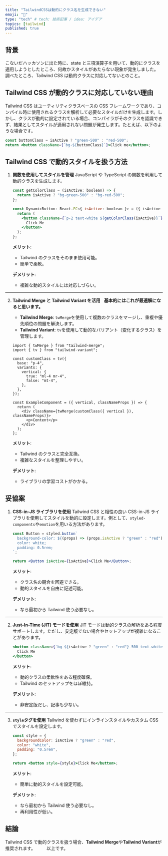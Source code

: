 ```yaml
---
title: "TailwindCSSは動的にクラス名を生成できない"
emoji: "👻"
type: "tech" # tech: 技術記事 / idea: アイデア
topics: [tailwind]
published: true
---
```


## 背景

こないだハッカソンに出た時に、state と三項演算子を用いて、動的にクラスを適用しようとしたところ、何故かスタイルがあたらない現象が発生しました。
調べたところ、Tailwind CSS は動的クラスに対応してないとのこと。

## Tailwind CSS が動的クラスに対応していない理由

Tailwind CSS はユーティリティクラスベースの CSS フレームワークであり、コンパイル時に使用されるクラスを解析して必要なスタイルだけを生成します。しかし、クラスが動的に設定されている場合、コンパイラがそのクラスを認識できず、結果としてスタイルが適用されない問題が発生します。たとえば、以下のような場合です。

```jsx
const buttonClass = isActive ? "green-500" : "red-500";
return <button className={`bg-${buttonClass}`}>Click me</button>;
```

## Tailwind CSS で動的スタイルを扱う方法

1. **関数を使用してスタイルを管理**
   JavaScript や TypeScript の関数を利用して動的クラスを生成します。

   ```jsx
   const getColorClass = (isActive: boolean) => {
     return isActive ? "bg-green-500" : "bg-red-500";
   };

   const DynamicButton: React.FC<{ isActive: boolean }> = ({ isActive }) => {
     return (
       <button className={`p-2 text-white ${getColorClass(isActive)}`}>
         Click Me
       </button>
     );
   };
   ```

   **メリット**:

   - Tailwind のクラスをそのまま使用可能。
   - 簡単で柔軟。

   **デメリット**:

   - 複雑な動的スタイルには対応しづらい。

---

2. **Tailwind Merge と Tailwind Variant を活用**
   &nbsp;
   **基本的にはこれが最適解になると思います。**
   &nbsp;

   - **Tailwind Merge**: `twMerge`を使用して複数のクラスをマージし、重複や優先順位の問題を解決します。
   - **Tailwind Variant**: `tv`を使用して動的なバリアント（変化するクラス）を管理します。

   ```tsx
   import { twMerge } from "tailwind-merge";
   import { tv } from "tailwind-variant";

   const customClass = tv({
     base: "p-4",
     variants: {
       vertical: {
         true: "ml-4 mr-4",
         false: "mt-4",
       },
     },
   });

   const ExampleComponent = ({ vertical, classNameProps }) => {
     return (
       <div className={twMerge(customClass({ vertical }), classNameProps)}>
         <p>Content</p>
       </div>
     );
   };
   ```

   **メリット**:

   - Tailwind のクラスと完全互換。
   - 複雑なスタイルを整理しやすい。

   **デメリット**:

   - ライブラリの学習コストがかかる。

## 妥協案

1. **CSS-in-JS ライブラリを使用**
   Tailwind CSS と相性の良い CSS-in-JS ライブラリを使用してスタイルを動的に設定します。例として、`styled-components`や`emotion`を用いる方法があります。

   ```jsx
   const Button = styled.button`
     background-color: ${(props) => (props.isActive ? "green" : "red")};
     color: white;
     padding: 0.5rem;
   `;

   return <Button isActive={isActive}>Click Me</Button>;
   ```

   **メリット**:

   - クラス名の競合を回避できる。
   - 動的スタイルを自由に記述可能。

   **デメリット**:

   - なら最初から Tailwind 使う必要なし。

---

2. **Just-In-Time (JIT) モードを使用**
   JIT モードは動的クラスの解析をある程度サポートします。ただし、安定版でない場合やセットアップが複雑になることがあります。

   ```jsx
   <button className={`bg-${isActive ? "green" : "red"}-500 text-white p-2`}>
     Click Me
   </button>
   ```

   **メリット**:

   - 動的クラスの柔軟性をある程度確保。
   - Tailwind のセットアップをほぼ維持。

   **デメリット**:

   - 非安定版だし、記事も少ない。

---

3. **`style`タグを使用**
   Tailwind を使わずにインラインスタイルやカスタム CSS でスタイルを設定します。

   ```jsx
   const style = {
     backgroundColor: isActive ? "green" : "red",
     color: "white",
     padding: "0.5rem",
   };

   return <button style={style}>Click Me</button>;
   ```

   **メリット**:

   - 簡単に動的スタイルを設定可能。

   **デメリット**:

   - なら最初から Tailwind 使う必要なし。
   - 再利用性が低い。

## 結論

Tailwind CSS で動的クラスを扱う場合、**Tailwind Merge**や**Tailwind Variant**が推奨されます。
&nbsp;
&nbsp;
&nbsp;
&nbsp;
以上です。
